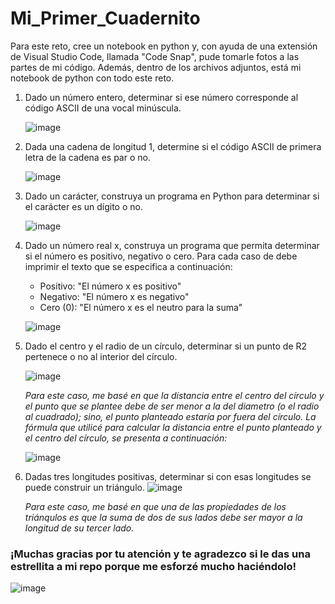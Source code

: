 # Mi_Primer_Cuadernito
Para este reto, cree un notebook en python y, con ayuda de una extensión de Visual Studio Code, llamada "Code Snap", pude tomarle fotos a las partes de mi código. Además, dentro de los archivos adjuntos, está mi notebook de python con todo este reto.
1. Dado un número entero, determinar si ese número corresponde al código ASCII de una vocal minúscula.

   ![image](https://github.com/Cate1911/Mi_Primer_Cuadernito/assets/141857246/2b0eb85f-c98e-405a-9762-bdc70c0d2ee4)
3. Dada una cadena de longitud 1, determine si el código ASCII de primera letra de la cadena es par o no.

   ![image](https://github.com/Cate1911/Mi_Primer_Cuadernito/assets/141857246/a8af2bbe-ff35-4e6e-b08b-f8f773fa175a)
5. Dado un carácter, construya un programa en Python para determinar si el carácter es un dígito o no.

   ![image](https://github.com/Cate1911/Mi_Primer_Cuadernito/assets/141857246/9fcb665c-c3cd-4d73-83f2-7f6af8c30f94)
7. Dado un número real x, construya un programa que permita determinar si el número es positivo, negativo o cero. Para cada caso de debe imprimir el texto que se especifica a continuación:
   * Positivo: "El número x es positivo"
   * Negativo: "El número x es negativo"
   * Cero (0): "El número x es el neutro para la suma"

   ![image](https://github.com/Cate1911/Mi_Primer_Cuadernito/assets/141857246/0801808d-674b-4d74-8a29-b404bbbbc23f)

9. Dado el centro y el radio de un círculo, determinar si un punto de R2 pertenece o no al interior del círculo.

   ![image](https://github.com/Cate1911/Mi_Primer_Cuadernito/assets/141857246/570dccf7-c6f9-4c35-864e-a3fb3e3a01b4)

   _Para este caso, me basé en que la distancia entre el centro del círculo y el punto que se plantee debe de ser menor a la del diametro (o el radio al cuadrado); sino, el punto planteado estaría por fuera del círculo. La fórmula que utilicé para calcular la distancia entre el punto planteado y el centro del círculo, se presenta a continuación:_

   ![image](https://github.com/Cate1911/Mi_Primer_Cuadernito/assets/141857246/2f08cfbe-b036-4772-9b1a-846470b8428b)

9. Dadas tres longitudes positivas, determinar si con esas longitudes se puede construir un triángulo.
                     ![image](https://github.com/Cate1911/Mi_Primer_Cuadernito/assets/141857246/5bb03b5a-d6a4-4b3e-ab1a-33f29609d446)

    _Para este caso, me basé en que una de las propiedades de los triánqulos es que la suma de dos de sus lados debe ser mayor a la longitud de su tercer lado._

### ¡Muchas gracias por tu atención y te agradezco si le das una estrellita a mi repo porque me esforzé mucho haciéndolo!
![image](https://github.com/Cate1911/Mi_Primer_Cuadernito/assets/141857246/8f98dfc9-74d8-4975-9fa0-afbc4e3fad33)
